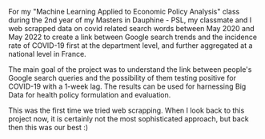 For my "Machine Learning Applied to Economic Policy Analysis" class during the 2nd year of my Masters in Dauphine - PSL, my classmate and I web scrapped data on covid related search words between May 2020 and May 2022
to create a link between Google search trends and the incidence rate of COVID-19 first at the department level, and further aggregated at a national level in France. 

The main goal of the project was to understand the link between people's Google search queries and the possibility of them testing positive for COVID-19 with a 1-week lag. The results can be used for harnessing Big Data for health policy formulation and evaluation.

This was the first time we tried web scrapping. When I look back to this project now, it is certainly not the most sophisticated approach, but back then this was our best :)
